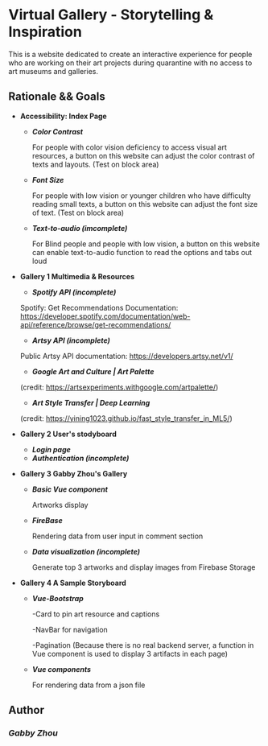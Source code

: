 # Virtual Gallery - Storytelling & Inspiration

This is a website dedicated to create an interactive experience for people who are working on their art projects during quarantine with no access to art museums and galleries.

## Rationale && Goals

* **Accessibility: Index Page**
  * _**Color Contrast**_
    
    For people with color vision deficiency to access visual art resources, a button on this website can adjust the color contrast of texts and layouts. (Test on block area)
    
  * _**Font Size**_
  
    For people with low vision or younger children who have difficulty reading small texts, a button on this website can adjust the font size of text. (Test on block area)
    
  * _**Text-to-audio (imcomplete)**_
    
    For Blind people and people with low vision, a button on this website can enable text-to-audio function to read the options and tabs out loud
    

* **Gallery 1 Multimedia & Resources**
  * _**Spotify API (incomplete)**_

  Spotify: Get Recommendations
  Documentation: https://developer.spotify.com/documentation/web-api/reference/browse/get-recommendations/

  * _**Artsy API (incomplete)**_

  Public Artsy API documentation: https://developers.artsy.net/v1/

  * _**Google Art and Culture | Art Palette**_ 

   (credit: https://artsexperiments.withgoogle.com/artpalette/)
  * _**Art Style Transfer | Deep Learning**_

   (credit: https://yining1023.github.io/fast_style_transfer_in_ML5/)

* **Gallery 2 User's stodyboard**
  * _**Login page**_
  * _**Authentication (incomplete)**_ 


* **Gallery 3 Gabby Zhou's Gallery**
  * _**Basic Vue component**_  

    Artworks display
  * _**FireBase**_ 

    Rendering data from user input in comment section
  * _**Data visualization (incomplete)**_

    Generate top 3 artworks and display images from Firebase Storage

* **Gallery 4 A Sample Storyboard**
  * _**Vue-Bootstrap**_

    -Card to pin art resource and captions

    -NavBar for navigation 

    -Pagination (Because there is no real backend server, a function in Vue component is used to display 3 artifacts in each page)
  * _**Vue components**_

    For rendering data from a json file

## Author
### _Gabby Zhou_
